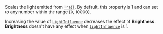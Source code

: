Scales the light emitted from [`Trail`](https://create.roblox.com/docs/reference/engine/classes/Trail). By default, this property is
1 and can set to any number within the range [0, 10000].

Increasing the value of [`LightInfluence`](https://create.roblox.com/docs/reference/engine/classes/Trail#LightInfluence)
decreases the effect of **Brightness**. **Brightness** doesn't have any
effect when [`LightInfluence`](https://create.roblox.com/docs/reference/engine/classes/Trail#LightInfluence) is 1.